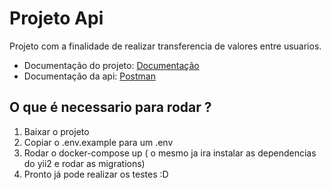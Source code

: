 
# Projeto Api
Projeto com a finalidade de realizar transferencia de valores entre usuarios.

* Documentação do projeto:
[Documentação](/documentacao/README.md)
* Documentação da api:
[Postman](https://documenter.getpostman.com/view/1908250/Tz5m6ygv)
## O que é necessario para rodar ?

 1. Baixar o projeto
 2. Copiar o .env.example para um .env
 3. Rodar o docker-compose up ( o mesmo ja ira instalar as dependencias do yii2 e rodar as migrations)
 4. Pronto já pode realizar os testes :D
